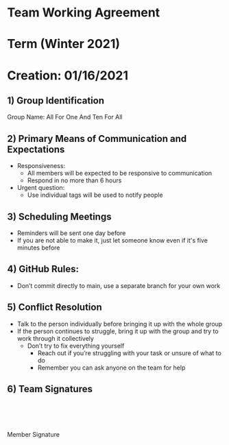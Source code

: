 # Team Working Agreement
# Term (Winter 2021)
# Creation: 01/16/2021

## 1) Group Identification
Group Name: All For One And Ten For All

## 2) Primary Means of Communication and Expectations
- Responsiveness:
  - All members will be expected to be responsive to communication
  - Respond in no more than 6 hours
- Urgent question:
  - Use individual tags will be used to notify people

## 3) Scheduling Meetings
- Reminders will be sent one day before
- If you are not able to make it, just let someone know even if it's five minutes before

## 4) GitHub Rules:
- Don’t commit directly to main, use a separate branch for your own work

## 5) Conflict Resolution
- Talk to the person individually before bringing it up with the whole group
- If the person continues to struggle, bring it up with the group and try to work through it collectively
  - Don’t try to fix everything yourself
    - Reach out if you’re struggling with your task or unsure of what to do
    - Remember you can ask anyone on the team for help

## 6) Team Signatures 
\
\
\
\
Member Signature 



